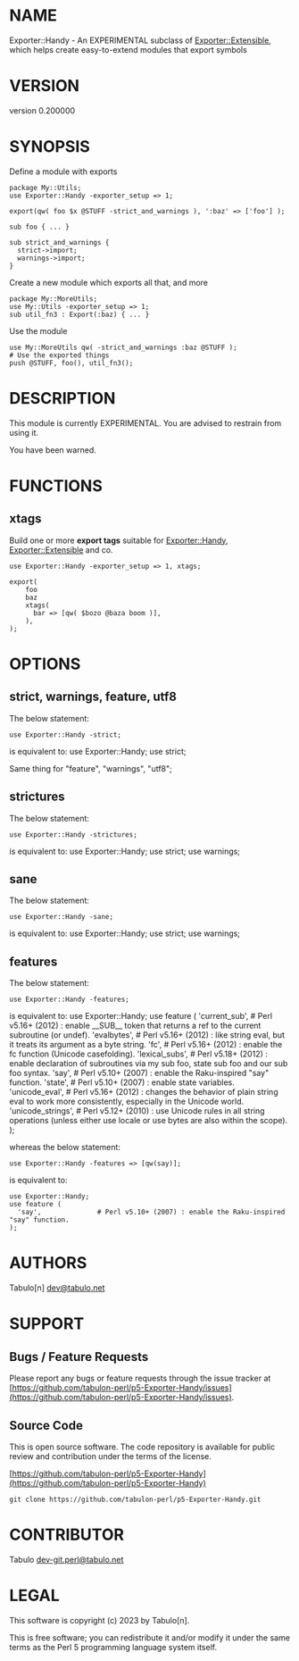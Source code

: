 # NAME

Exporter::Handy - An EXPERIMENTAL subclass of <Exporter::Extensible>, which helps create easy-to-extend modules that export symbols

# VERSION

version 0.200000

# SYNOPSIS

Define a module with exports

    package My::Utils;
    use Exporter::Handy -exporter_setup => 1;

    export(qw( foo $x @STUFF -strict_and_warnings ), ':baz' => ['foo'] );

    sub foo { ... }

    sub strict_and_warnings {
      strict->import;
      warnings->import;
    }

Create a new module which exports all that, and more

    package My::MoreUtils;
    use My::Utils -exporter_setup => 1;
    sub util_fn3 : Export(:baz) { ... }

Use the module

    use My::MoreUtils qw( -strict_and_warnings :baz @STUFF );
    # Use the exported things
    push @STUFF, foo(), util_fn3();

# DESCRIPTION

This module is currently EXPERIMENTAL. You are advised to restrain from using it.

You have been warned.

# FUNCTIONS

## xtags

Build one or more **export tags** suitable for [Exporter::Handy](https://metacpan.org/pod/Exporter%3A%3AHandy), [Exporter::Extensible](https://metacpan.org/pod/Exporter%3A%3AExtensible) and co.

    use Exporter::Handy -exporter_setup => 1, xtags;

    export(
        foo
        baz
        xtags(
          bar => [qw( $bozo @baza boom )],
        ),
    );

# OPTIONS

## strict, warnings, feature, utf8

The below statement:

    use Exporter::Handy -strict;

is equivalent to:
    use Exporter::Handy;
    use strict;

Same thing for "feature", "warnings", "utf8";

## strictures

The below statement:

    use Exporter::Handy -strictures;

is equivalent to:
    use Exporter::Handy;
    use strict;
    use warnings;

## sane

The below statement:

    use Exporter::Handy -sane;

is equivalent to:
    use Exporter::Handy;
    use strict;
    use warnings;

## features

The below statement:

    use Exporter::Handy -features;

is equivalent to:
    use Exporter::Handy;
    use feature (
      'current\_sub',      # Perl v5.16+ (2012) : enable \_\_SUB\_\_ token that returns a ref to the current subroutine (or undef).
      'evalbytes',        # Perl v5.16+ (2012) : like string eval, but it treats its argument as a byte string.
      'fc',               # Perl v5.16+ (2012) : enable the fc function (Unicode casefolding).
      'lexical\_subs',     # Perl v5.18+ (2012) : enable declaration of subroutines via my sub foo, state sub foo and our sub foo syntax.
      'say',              # Perl v5.10+ (2007) : enable the Raku-inspired "say" function.
      'state',            # Perl v5.10+ (2007) : enable state variables.
      'unicode\_eval',     # Perl v5.16+ (2012) : changes the behavior of plain string eval to work more consistently, especially in the Unicode world.
      'unicode\_strings',  # Perl v5.12+ (2010) : use Unicode rules in all string operations (unless either use locale or use bytes are also within the scope).
    );

whereas the below statement:

    use Exporter::Handy -features => [qw(say)];

is equivalent to:

    use Exporter::Handy;
    use feature (
      'say',              # Perl v5.10+ (2007) : enable the Raku-inspired "say" function.
    );

# AUTHORS

Tabulo\[n\] <dev@tabulo.net>

# SUPPORT

## Bugs / Feature Requests

Please report any bugs or feature requests through the issue tracker
at [https://github.com/tabulon-perl/p5-Exporter-Handy/issues](https://github.com/tabulon-perl/p5-Exporter-Handy/issues).

## Source Code

This is open source software.  The code repository is available for
public review and contribution under the terms of the license.

[https://github.com/tabulon-perl/p5-Exporter-Handy](https://github.com/tabulon-perl/p5-Exporter-Handy)

    git clone https://github.com/tabulon-perl/p5-Exporter-Handy.git

# CONTRIBUTOR

Tabulo <dev-git.perl@tabulo.net>

# LEGAL

This software is copyright (c) 2023 by Tabulo\[n\].

This is free software; you can redistribute it and/or modify it under
the same terms as the Perl 5 programming language system itself.
